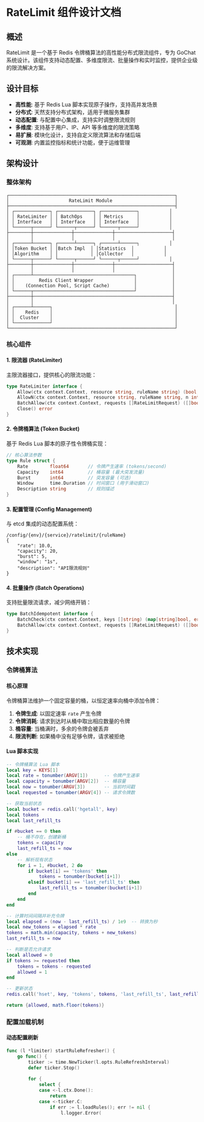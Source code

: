 # RateLimit 组件设计文档

## 概述

RateLimit 是一个基于 Redis 令牌桶算法的高性能分布式限流组件，专为 GoChat 系统设计。该组件支持动态配置、多维度限流、批量操作和实时监控，提供企业级的限流解决方案。

## 设计目标

- **高性能**: 基于 Redis Lua 脚本实现原子操作，支持高并发场景
- **分布式**: 天然支持分布式架构，适用于微服务集群
- **动态配置**: 与配置中心集成，支持实时调整限流规则
- **多维度**: 支持基于用户、IP、API 等多维度的限流策略
- **易扩展**: 模块化设计，支持自定义限流算法和存储后端
- **可观测**: 内置监控指标和统计功能，便于运维管理

## 架构设计

### 整体架构

```
┌─────────────────────────────────────────────────────────────┐
│                      RateLimit Module                       │
├─────────────────────────────────────────────────────────────┤
│ ┌─────────────┐ ┌─────────────┐ ┌─────────────┐           │
│ │ RateLimiter │ │ BatchOps    │ │ Metrics     │           │
│ │ Interface   │ │ Interface   │ │ Interface   │           │
│ └──────┬──────┘ └──────┬──────┘ └──────┬──────┘           │
├────────┼──────────────┼──────────────┼─────────────────────┤
│        │              │              │                     │
│ ┌──────┴──────┐ ┌──────┴──────┐ ┌──────┴──────┐           │
│ │Token Bucket │ │Batch Impl  │ │Statistics  │           │
│ │Algorithm    │ │            │ │Collector   │           │
│ └──────┬──────┘ └──────┬──────┘ └──────┬──────┘           │
├────────┼──────────────┼──────────────┼─────────────────────┤
│        │              │              │                     │
│ ┌──────┴─────────────────────────────────────┐             │
│ │         Redis Client Wrapper               │             │
│ │    (Connection Pool, Script Cache)         │             │
│ └──────┬─────────────────────────────────────┘             │
├────────┼───────────────────────────────────────────────────┤
│        │                                                   │
│ ┌──────┴──────┐                                             │
│ │    Redis    │                                             │
│ │  Cluster    │                                             │
│ └─────────────┘                                             │
└─────────────────────────────────────────────────────────────┘
```

### 核心组件

#### 1. 限流器 (RateLimiter)

主限流器接口，提供核心的限流功能：

```go
type RateLimiter interface {
    Allow(ctx context.Context, resource string, ruleName string) (bool, error)
    AllowN(ctx context.Context, resource string, ruleName string, n int64) (bool, error)
    BatchAllow(ctx context.Context, requests []RateLimitRequest) ([]bool, error)
    Close() error
}
```

#### 2. 令牌桶算法 (Token Bucket)

基于 Redis Lua 脚本的原子性令牌桶实现：

```go
// 核心算法参数
type Rule struct {
    Rate        float64       // 令牌产生速率 (tokens/second)
    Capacity    int64         // 桶容量 (最大突发流量)
    Burst       int64         // 突发容量 (可选)
    Window      time.Duration // 时间窗口 (用于滑动窗口)
    Description string        // 规则描述
}
```

#### 3. 配置管理 (Config Management)

与 etcd 集成的动态配置系统：

```
/config/{env}/{service}/ratelimit/{ruleName}
{
    "rate": 10.0,
    "capacity": 20,
    "burst": 5,
    "window": "1s",
    "description": "API限流规则"
}
```

#### 4. 批量操作 (Batch Operations)

支持批量限流请求，减少网络开销：

```go
type BatchIdempotent interface {
    BatchCheck(ctx context.Context, keys []string) (map[string]bool, error)
    BatchAllow(ctx context.Context, requests []RateLimitRequest) ([]bool, error)
}
```

## 技术实现

### 令牌桶算法

#### 核心原理

令牌桶算法维护一个固定容量的桶，以恒定速率向桶中添加令牌：

1. **令牌生成**: 以固定速率 `rate` 产生令牌
2. **令牌消耗**: 请求到达时从桶中取出相应数量的令牌
3. **桶容量**: 当桶满时，多余的令牌会被丢弃
4. **限流判断**: 如果桶中没有足够令牌，请求被拒绝

#### Lua 脚本实现

```lua
-- 令牌桶算法 Lua 脚本
local key = KEYS[1]
local rate = tonumber(ARGV[1])      -- 令牌产生速率
local capacity = tonumber(ARGV[2])  -- 桶容量
local now = tonumber(ARGV[3])       -- 当前时间戳
local requested = tonumber(ARGV[4]) -- 请求令牌数

-- 获取当前状态
local bucket = redis.call('hgetall', key)
local tokens
local last_refill_ts

if #bucket == 0 then
    -- 桶不存在，创建新桶
    tokens = capacity
    last_refill_ts = now
else
    -- 解析现有状态
    for i = 1, #bucket, 2 do
        if bucket[i] == 'tokens' then
            tokens = tonumber(bucket[i+1])
        elseif bucket[i] == 'last_refill_ts' then
            last_refill_ts = tonumber(bucket[i+1])
        end
    end
end

-- 计算时间间隔并补充令牌
local elapsed = (now - last_refill_ts) / 1e9  -- 转换为秒
local new_tokens = elapsed * rate
tokens = math.min(capacity, tokens + new_tokens)
last_refill_ts = now

-- 判断是否允许请求
local allowed = 0
if tokens >= requested then
    tokens = tokens - requested
    allowed = 1
end

-- 更新状态
redis.call('hset', key, 'tokens', tokens, 'last_refill_ts', last_refill_ts)

return {allowed, math.floor(tokens)}
```

### 配置加载机制

#### 动态配置刷新

```go
func (l *limiter) startRuleRefresher() {
    go func() {
        ticker := time.NewTicker(l.opts.RuleRefreshInterval)
        defer ticker.Stop()
        
        for {
            select {
            case <-l.ctx.Done():
                return
            case <-ticker.C:
                if err := l.loadRules(); err != nil {
                    l.logger.Error(